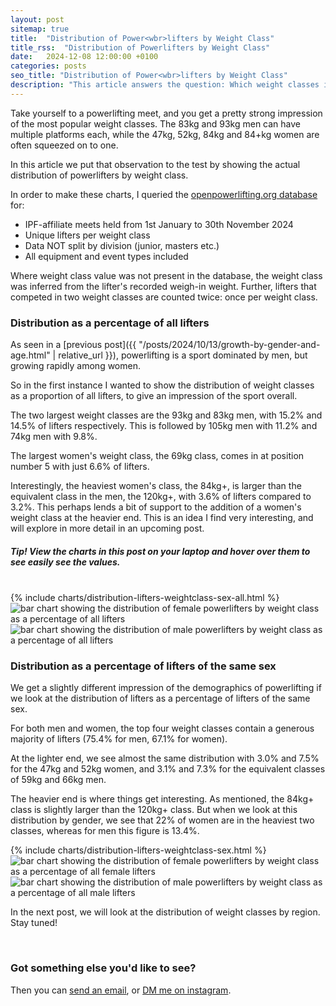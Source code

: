 ```yaml
---
layout: post
sitemap: true
title:  "Distribution of Power<wbr>lifters by Weight Class"
title_rss:  "Distribution of Powerlifters by Weight Class"
date:   2024-12-08 12:00:00 +0100
categories: posts
seo_title: "Distribution of Power<wbr>lifters by Weight Class"
description: "This article answers the question: Which weight classes in powerlifting contain the most lifters? The data for this analysis comes from the openpowerlifting database."
---
```



Take yourself to a powerlifting meet, and you get a pretty strong impression of the most popular weight classes. The 83kg and 93kg men can have multiple platforms each, while the 47kg, 52kg, 84kg and 84+kg women are often squeezed on to one. 

In this article we put that observation to the test by showing the actual distribution of powerlifters by weight class.

In order to make these charts, I queried the [openpowerlifting.org database](https://www.openpowerlifting.org/) for: 

- IPF-affiliate meets held from 1st January to 30th November 2024
- Unique lifters per weight class
- Data NOT split by division (junior, masters etc.)
- All equipment and event types included

Where weight class value was not present in the database, the weight class was inferred from the lifter's recorded weigh-in weight. Further, lifters that competed in two weight classes are counted twice: once per weight class.


### Distribution as a percentage of all lifters

As seen in a [previous post]({{ "/posts/2024/10/13/growth-by-gender-and-age.html" | relative_url }}), powerlifting is a sport dominated by men, but growing rapidly among women.

So in the first instance I wanted to show the distribution of weight classes as a proportion of all lifters, to give an impression of the sport overall.

The two largest weight classes are the 93kg and 83kg men, with 15.2% and 14.5% of lifters respectively. This is followed by 105kg men with 11.2% and 74kg men with 9.8%.

The largest women's weight class, the 69kg class, comes in at position number 5 with just 6.6% of lifters.

Interestingly, the heaviest women's class, the 84kg+, is larger than the equivalent class in the men, the 120kg+, with 3.6% of lifters compared to 3.2%. 
This perhaps lends a bit of support to the addition of a women's weight class at the heavier end. This is an idea I find very interesting, and will explore in more detail in an upcoming post.


##### Tip! View the charts in this post on your laptop and hover over them to see easily see the values.

<br>

<div class="custom-chart-grid">
  <div class="html-content-grid">
    {% include charts/distribution-lifters-weightclass-sex-all.html %}
  </div>
  <div class="svg-content-grid">
    <img src="/assets/charts/distribution-lifters-weightclass-Women-all.svg" alt="bar chart showing the distribution of female powerlifters by weight class as a percentage of all lifters">
    <img src="/assets/charts/distribution-lifters-weightclass-Men-all.svg" alt="bar chart showing the distribution of male powerlifters by weight class as a percentage of all lifters">
  </div>
</div>


### Distribution as a percentage of lifters of the same sex

We get a slightly different impression of the demographics of powerlifting if we look at the distribution of lifters as a percentage of lifters of the same sex.

For both men and women, the top four weight classes contain a generous majority of lifters (75.4% for men, 67.1% for women). 

At the lighter end, we see almost the same distribution with 3.0% and 7.5% for the 47kg and 52kg women, and 3.1% and 7.3% for the equivalent classes of 59kg and 66kg men.

The heavier end is where things get interesting. As mentioned, the 84kg+ class is slightly larger than the 120kg+ class. 
But when we look at this distribution by gender, we see that 22% of women are in the heaviest two classes, whereas for men this figure is 13.4%.


<div class="custom-chart-grid">
  <div class="html-content-grid">
    {% include charts/distribution-lifters-weightclass-sex.html %}
  </div>
  <div class="svg-content-grid">
    <img src="/assets/charts/distribution-lifters-weightclass-Women.svg" alt="bar chart showing the distribution of female powerlifters by weight class as a percentage of all female lifters">
    <img src="/assets/charts/distribution-lifters-weightclass-Men.svg" alt="bar chart showing the distribution of male powerlifters by weight class as a percentage of all male lifters">
  </div>
</div>

In the next post, we will look at the distribution of weight classes by region. Stay tuned!

<br>

### Got something else you'd like to see?

Then you can [send an email](mailto:info@powerliftingindata.com), or [DM me on instagram](https://www.instagram.com/powerliftingindata/).